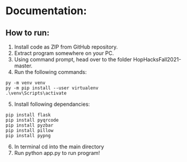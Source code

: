 # Documentation:

## How to run:

1. Install code as ZIP from GitHub repository.
2. Extract program somewhere on your PC.
3. Using command prompt, head over to the folder HopHacksFall2021-master.
4. Run the following commands:
```
py -m venv venv
py -m pip install --user virtualenv
.\venv\Scripts\activate
```
5. Install following dependancies:
```
pip install flask
pip install pyqrcode
pip install pyzbar
pip install pillow
pip install pypng
```
6. In terminal cd into the main directory
7. Run python app.py to run program!

